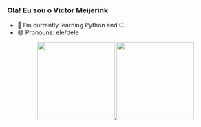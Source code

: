 ### Olá! Eu sou o Victor Meijerink

- 🌱 I’m currently learning Python and C
- 😄 Pronouns: ele/dele

<div align="center">
  <a href="https://github.com/victorramos12">
  <img height="180em" src="https://github-readme-stats.vercel.app/api?username=victorramos12&show_icons=false&theme=dark&include_all_commits=true&count_private=true"/>
  <img height="180em" src="https://github-readme-stats.vercel.app/api/top-langs/?username=victorramos12&layout=compact&langs_count=7&theme=dark"/>
</div>
